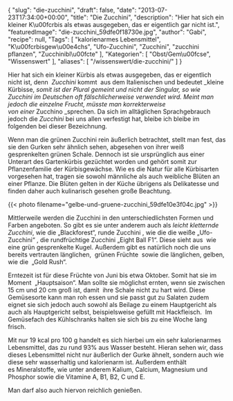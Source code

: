 {
    "slug": "die-zucchini",
    "draft": false,
    "date": "2013-07-23T17:34:00+00:00",
    "title": "Die Zucchini",
    "description": "Hier hat sich ein kleiner K\u00fcrbis als etwas ausgegeben, das er eigentlich gar nicht ist.",
    "featuredImage": "die-zucchini_59dfe0f18730e.jpg",
    "author": "Gabi",
    "recipe": null,
    "Tags": [
        "kalorienarmes Lebensmittel",
        "K\u00fcrbisgew\u00e4chs",
        "Ufo-Zucchini",
        "Zucchini",
        "zucchini pflanzen",
        "Zucchinibl\u00fcte"
    ],
    "Kategorien": [
        "Obst\/Gem\u00fcse",
        "Wissenswert"
    ],
    "aliases": [
        "\/wissenswert\/die-zucchini\/"
    ]
}

Hier hat sich ein kleiner Kürbis als etwas ausgegeben, das er eigentlich nicht ist, denn  _Zucchini_ kommt  aus dem Italienischen und bedeutet _kleine Kürbisse, _somit ist der Plural gemeint und nicht der Singular, so wie _Zucchini_ im Deutschen oft fälschlicherweise verwendet wird. Meint man jedoch die einzelne Frucht, müsste man korrekterweise von einer_ Zucchino _sprechen. Da sich im alltäglichen Sprachgebrauch jedoch die _Zucchini_ bei uns allen verfestigt hat, bleibe ich bleibe im folgenden bei dieser Bezeichnung.

Wenn man die grünen Zucchini rein äußerlich betrachtet, stellt man fest, das sie den Gurken sehr ähnlich sehen, abgesehen von ihrer weiß gesprenkelten grünen Schale. Dennoch ist sie ursprünglich aus einer Unterart des Gartenkürbis gezüchtet worden und gehört somit zur Pflanzenfamilie der Kürbisgewächse. Wie es die Natur für alle Kürbisarten vorgesehen hat, tragen sie sowohl männliche als auch weibliche Blüten an einer Pflanze. Die Blüten gelten in der Küche übrigens als Delikatesse und finden daher auch kulinarisch gesehen große Beachtung.

{{< photo filename="gelbe-und-gruene-zucchini_59dfe10e3f04c.jpg" >}}

Mittlerweile werden die Zucchini in den unterschiedlichsten Formen und Farben angeboten. So gibt es sie unter anderem auch als _leicht kletternde Zucchini_, wie die &#8222;Blackforest&#8220;, runde Zucchini , wie die die weiße &#8222;Ufo-Zucchini&#8220; , die rundfrüchtige Zucchini &#8222;Eight Ball F1&#8220;. Diese sieht aus  wie eine grün gesprenkelte Kugel. Außerdem gibt es natürlich noch die uns bereits vertrauten länglichen,  grünen Früchte  sowie die länglichen, gelben, wie die  &#8222;Gold Rush&#8220;.

Erntezeit ist für diese Früchte von Juni bis etwa Oktober. Somit hat sie im Moment  &#8222;Hauptsaison&#8220;. Man sollte sie möglichst ernten, wenn sie zwischen 15 cm und 20 cm groß ist, damit  ihre Schale nicht zu hart wird. Diese Gemüsesorte kann man roh essen und sie passt gut zu Salaten zudem eignet sie sich jedoch auch sowohl als Beilage zu einem Hauptgericht als auch als Hauptgericht selbst, beispielsweise gefüllt mit Hackfleisch.  Im Gemüsefach des Kühlschranks halten sie sich bis zu eine Woche lang frisch.

Mit nur 19 kcal pro 100 g handelt es sich hierbei um ein sehr kalorienarmes Lebensmittel, das zu rund 93% aus Wasser besteht. Hieran sehen wir, dass dieses Lebensmittel nicht nur äußerlich der Gurke ähnelt, sondern auch wie diese sehr wasserhaltig und kalorienarm ist. Außerdem enthält es Mineralstoffe, wie unter anderem Kalium, Calcium, Magnesium und Phosphor sowie die Vitamine A, B1, B2, C und E.

Man darf also auch hiervon reichlich genießen.